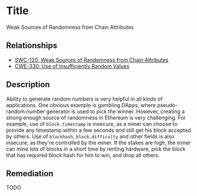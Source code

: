 # Title 
Weak Sources of Randomness from Chain Attributes

## Relationships
- [SWC-120: Weak Sources of Randomness from Chain Attributes](https://swcregistry.io/docs/SWC-120)
- [CWE-330: Use of Insufficiently Random Values](https://cwe.mitre.org/data/definitions/330.html)

## Description 
Ability to generate random numbers is very helpful in all kinds of applications. One obvious example is gambling DApps, where pseudo-random number generator is used to pick the winner. However, creating a strong enough source of randomness in Ethereum is very challenging. For example, use of `block.timestamp` is insecure, as a miner can choose to provide any timestamp within a few seconds and still get his block accepted by others. Use of `blockhash`, `block.difficulty` and other fields is also insecure, as they're controlled by the miner. If the stakes are high, the miner can mine lots of blocks in a short time by renting hardware, pick the block that has required block hash for him to win, and drop all others.

## Remediation
TODO